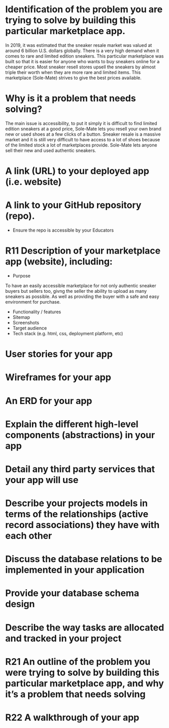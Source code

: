 #  Identification of the problem you are trying to solve by building this particular marketplace app.
In 2019, it was estimated that the sneaker resale market was valued at around 6 billion U.S. dollars globally. There is a very high demand when it comes to rare and limited edition sneakers. This particular marketplace was built so that it is easier for anyone who wants to buy sneakers online for a cheaper price. Most sneaker resell stores upsell the sneakers by almost triple their worth when they are more rare and limited items. This marketplace (Sole-Mate) strives to give the best prices available.

# 	Why is it a problem that needs solving?

The main issue is accessibility, to put it simply it is difficult to find limited edition sneakers at a good price, Sole-Mate lets you resell your own brand new or used shoes at a few clicks of a button. Sneaker resale is a massive market and it is still very difficult to have access to a lot of shoes because of the limited stock a lot of marketplaces provide. Sole-Mate lets anyone sell their new and used authentic sneakers. 

# A link (URL) to your deployed app (i.e. website)

# A link to your GitHub repository (repo).

- Ensure the repo is accessible by your Educators
# R11	Description of your marketplace app (website), including:
- Purpose

To have an easily accessible marketplace for not only authentic sneaker buyers but sellers too, givng the seller the ability to upload as many sneakers as possible. As well as providing the buyer with a safe and easy environment for purchase.

- Functionality / features
- Sitemap
- Screenshots
- Target audience
- Tech stack (e.g. html, css, deployment platform, etc)

# User stories for your app

# Wireframes for your app

# An ERD for your app

# Explain the different high-level components (abstractions) in your app

# Detail any third party services that your app will use

# Describe your projects models in terms of the relationships (active record associations) they have with each other

# Discuss the database relations to be implemented in your application

# Provide your database schema design

# Describe the way tasks are allocated and tracked in your project

# R21	An outline of the problem you were trying to solve by building this particular marketplace app, and why it’s a problem that needs solving

# R22	A walkthrough of your app